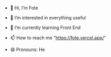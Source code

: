 - 👋 Hi, I’m Fote
- 👀 I’m interested in everything useful

- 🌱 I’m currently learning Front End
- 📫 How to reach me "https://fote.vercel.app/"
- 😄 Pronouns: He
